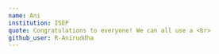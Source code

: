 ```yaml
---
name: Ani
institution: ISEP
quote: Congratulations to everyone! We can all use a <br>
github_user: R-Aniruddha
---
```

